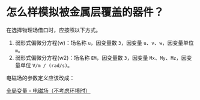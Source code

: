 # 怎么样模拟被金属层覆盖的器件？

在选择物理场借口时，应按照以下方式。

1. 弱形式偏微分方程(w)：场名称 `u`，因变量数 `3`，因变量 `u`、`v`、`w`，因变量单位 `m`。
2. 弱形式偏微分方程(w2)：场名称 `EM`，因变量数 `3`，因变量 `Mx`、`My`、`Mz`，因变量单位 `V/m / (rad/s)`。

电磁场的参数定义应该改成：

[全局变量 - 电磁场（不考虑环境时）](%E6%80%8E%E4%B9%88%E6%A0%B7%E6%A8%A1%E6%8B%9F%E8%A2%AB%E9%87%91%E5%B1%9E%E5%B1%82%E8%A6%86%E7%9B%96%E7%9A%84%E5%99%A8%E4%BB%B6%EF%BC%9F%2055d85beb901848be870067dd69dc03cd/%E5%85%A8%E5%B1%80%E5%8F%98%E9%87%8F%20-%20%E7%94%B5%E7%A3%81%E5%9C%BA%EF%BC%88%E4%B8%8D%E8%80%83%E8%99%91%E7%8E%AF%E5%A2%83%E6%97%B6%EF%BC%89%20885edd15a4d44a30b49f1c8c14fe9804.md)